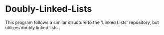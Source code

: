# Doubly-Linked-Lists
This program follows a similar structure to the 'Linked Lists' repository, but utilizes doubly linked lists.
